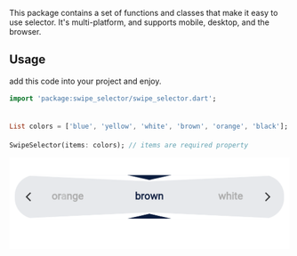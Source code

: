 <!--
This README describes the package. If you publish this package to pub.dev,
this README's contents appear on the landing page for your package.

For information about how to write a good package README, see the guide for
[writing package pages](https://dart.dev/guides/libraries/writing-package-pages).

For general information about developing packages, see the Dart guide for
[creating packages](https://dart.dev/guides/libraries/create-library-packages)
and the Flutter guide for
[developing packages and plugins](https://flutter.dev/developing-packages).
-->

This package contains a set of functions and classes that make it easy to use selector. It's multi-platform, and supports mobile, desktop, and the browser.


## Usage

add this code into your project and enjoy.

```dart
import 'package:swipe_selector/swipe_selector.dart';


List colors = ['blue', 'yellow', 'white', 'brown', 'orange', 'black'];

SwipeSelector(items: colors); // items are required property
```


<img src="https://github.com/MohamadCompany/swipe_selector/blob/main/Screenshot.png?raw=true" alt="swipe_selector">